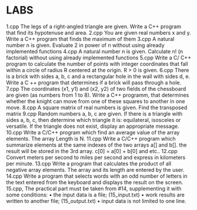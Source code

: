 # LABS
1.cpp The legs of a right-angled triangle are given. Write a C++ program that find its hypotenuse and area.
2.cpp You are given real numbers x and y. Write a C++ program that finds the maximum of them
3.cpp A natural number n is given. Evaluate 2 in power of n without using already implemented functions
4.cpp A natural number n is given. Calculate n! (n factorial)  without using already implemented functions
5.cpp Write a C/ C++ program to calculate the number of points with integer coordinates that fall within a circle of radius R centered at the origin. R > 0 is given.
6.cpp There is a brick with sides a, b, c and a rectangular hole in the wall with sides d, e. Write a C ++ program that determines if a brick will pass through a hole.
7.cpp The coordinates (x1, y1) and (x2, y2) of two fields of the chessboard are given (as numbers from 1 to 8). Write a C++ programm, that determines whether the knight can move from one of these squares to another in one move.
8.cpp A square matrix of real numbers is given. Find the transposed matrix
9.cpp Random numbers a, b, c are given. If there is a triangle with sides a, b, c, then determine which triangle it is: equilateral, isosceles or versatile. If the triangle does not exist, display an appropriate message.
10.cpp Write a C/C++ program which find an average value of the array elements. The array Length is N.
11.cpp Write a C/C++ program which summarize elements at the same indexes of the two arrays a[] and b[]. the result will be stored in the 3rd array. c[0] = a[0] + b[0] and etc..
12.cpp Convert meters per second to miles per second and express in kilometers per minute.
13.cpp Write a program that calculates the product of all negative array elements. The array and its length are entered by the user.
14.cpp Write a program that selects words with an odd number of letters in the text entered from the keyboard and displays the result on the screen.
15.cpp,  The practical part must be taken from #14, supplementing it with some conditions:
• the input data is a file; (15_input.txt)
• work results are written to another file; (15_output.txt)
• input data is not limited to one line.
